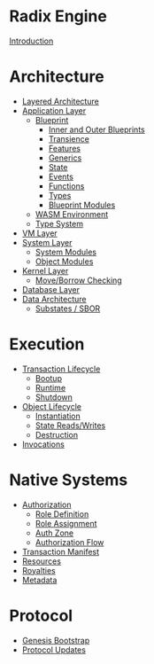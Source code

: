 # Radix Engine

[Introduction](README.md)

# Architecture

- [Layered Architecture](architecture/layers.md)
- [Application Layer](architecture/application/README.md)
  - [Blueprint](architecture/application/blueprint.md)
    - [Inner and Outer Blueprints](architecture/application/inner_outer.md)
    - [Transience](architecture/application/transience.md)
    - [Features](architecture/application/features.md)
    - [Generics]()
    - [State](architecture/application/state.md)
    - [Events]()
    - [Functions](architecture/application/functions.md)
    - [Types]()
    - [Blueprint Modules]()
  - [WASM Environment](architecture/application/wasm_environment.md)
  - [Type System]()
- [VM Layer](architecture/vm.md)
- [System Layer](architecture/system.md)
  - [System Modules]()
  - [Object Modules]()
- [Kernel Layer](architecture/kernel.md)
  - [Move/Borrow Checking]()
- [Database Layer](architecture/database.md)
- [Data Architecture]()
  - [Substates / SBOR]()

# Execution

- [Transaction Lifecycle](execution/lifecycle.md)
  - [Bootup](execution/bootup.md)
  - [Runtime]()
  - [Shutdown](execution/shutdown.md)
- [Object Lifecycle]()
  - [Instantiation]()
  - [State Reads/Writes]()
  - [Destruction]()
- [Invocations]()

# Native Systems

- [Authorization](native/access_control/README)
  - [Role Definition](native/access_control/role_definition.md)
  - [Role Assignment](native/access_control/role_assignment.md)
  - [Auth Zone](native/access_control/authzone.md)
  - [Authorization Flow](native/access_control/authorization.md)
- [Transaction Manifest]()
- [Resources]()
- [Royalties]()
- [Metadata]()

# Protocol
- [Genesis Bootstrap]()
- [Protocol Updates]()
 